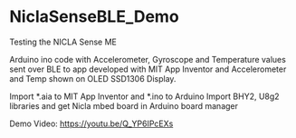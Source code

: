 # NiclaSenseBLE_Demo
Testing the NICLA Sense ME

Arduino ino code with Accelerometer, Gyroscope and Temperature values sent over BLE to app developed with MIT App Inventor and 
Accelerometer and Temp shown on OLED SSD1306 Display.

Import *.aia to MIT App Inventor and *.ino to Arduino
Import BHY2, U8g2 libraries and get Nicla mbed board in Arduino board manager

Demo Video: https://youtu.be/Q_YP6IPcEXs

